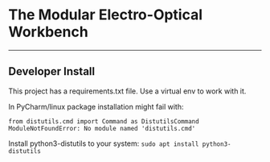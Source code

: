 # The Modular Electro-Optical Workbench

---

## Developer Install

This project has a requirements.txt file. Use a virtual env to work with it.

In PyCharm/linux package installation might fail with:
```
from distutils.cmd import Command as DistutilsCommand
ModuleNotFoundError: No module named 'distutils.cmd'
```

Install python3-distutils to your system: ```sudo apt install python3-distutils```
